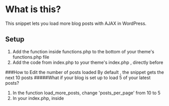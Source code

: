 # What is this?
This snippet lets you load more blog posts with AJAX in WordPress. 

## Setup
1. Add the function inside functions.php to the bottom of your theme's functions.php file
2. Add the code from index.php to your theme's index.php , directly before  <?php get_footer(); ?> 

###How to Edit the number of posts loaded
By default , the snippet gets the next 10 posts
#####What if your blog is set up to load 5 of your latest posts?

1. In the function load_more_posts, change 'posts_per_page' from 10 to 5
2. In your index.php, inside <script>  change offset from 10 to 5

###How do I style the blog posts that are loaded?

1. Everything inside the <article> tag within functions.php can be customized (lines 24-32) Examples include grabbing the post thumbnail  the_post_thumbnail() and any wordpress template tags one would traditionally use.

### Will this work with my theme?

1. This should work with any WordPress theme. it has been designed to work out of the box with any underscores theme
